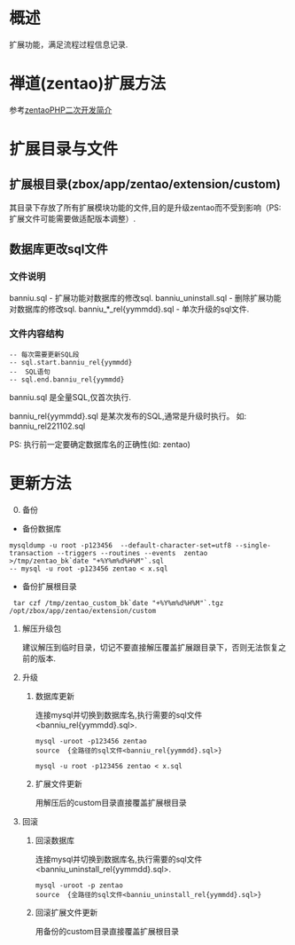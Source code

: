 
# 概述
扩展功能，满足流程过程信息记录.


# 禅道(zentao)扩展方法

参考[zentaoPHP二次开发简介](https://devel.easycorp.cn/book/extension-new/intro-52.html)

# 扩展目录与文件

## 扩展根目录(zbox/app/zentao/extension/custom)

其目录下存放了所有扩展模块功能的文件,目的是升级zentao而不受到影响（PS: 扩展文件可能需要做适配版本调整）. 

## 数据库更改sql文件

### 文件说明

banniu.sql - 扩展功能对数据库的修改sql. 
banniu_uninstall.sql - 删除扩展功能对数据库的修改sql.
banniu_*_rel{yymmdd}.sql - 单次升级的sql文件.

### 文件内容结构

```
-- 每次需要更新SQL段
-- sql.start.banniu_rel{yymmdd}
--  SQL语句
-- sql.end.banniu_rel{yymmdd}
```

banniu.sql  是全量SQL,仅首次执行.

banniu_rel{yymmdd}.sql  是某次发布的SQL,通常是升级时执行。 如: banniu_rel221102.sql

PS:  执行前一定要确定数据库名的正确性(如:  zentao)

# 更新方法

0. 备份

- 备份数据库
```
mysqldump -u root -p123456  --default-character-set=utf8 --single-transaction --triggers --routines --events  zentao >/tmp/zentao_bk`date "+%Y%m%d%H%M"`.sql
-- mysql -u root -p123456 zentao < x.sql
```

- 备份扩展根目录
```
 tar czf /tmp/zentao_custom_bk`date "+%Y%m%d%H%M"`.tgz  /opt/zbox/app/zentao/extension/custom
```

1. 解压升级包

    建议解压到临时目录，切记不要直接解压覆盖扩展跟目录下，否则无法恢复之前的版本.

2. 升级

    1. 数据库更新

        连接mysql并切换到数据库名,执行需要的sql文件<banniu_rel{yymmdd}.sql>.

        ```
        mysql -uroot -p123456 zentao
        source  {全路径的sql文件<banniu_rel{yymmdd}.sql>}
        ```
        ```
        mysql -u root -p123456 zentao < x.sql
        ```
    2. 扩展文件更新
    
        用解压后的custom目录直接覆盖扩展根目录

3. 回滚

    1. 回滚数据库

        连接mysql并切换到数据库名,执行需要的sql文件<banniu_uninstall_rel{yymmdd}.sql>.

        ```
        mysql -uroot -p zentao
        source  {全路径的sql文件<banniu_uninstall_rel{yymmdd}.sql>}
        ```
    2. 回滚扩展文件更新
    
        用备份的custom目录直接覆盖扩展根目录

